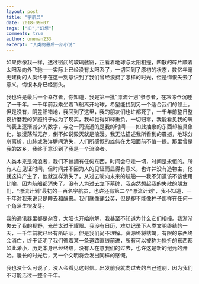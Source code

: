 ```yaml
---
layout: post
title: "宇航员"
date: 2018-09-07
tags: ["旧","幻想"]
comments: true
author: oneman233
excerpt: "人类的最后一部小说"
---
```


如果你像我一样，透过密闭的玻璃舷窗，正看着地球与太阳相撞，四散的碎片顺着太阳系向外飞驰——实际上已经没有太阳系了，一切回到了原初的状态，数亿年毫无建树的人类终于在这一刻意识到了我们曾经浪费了怎样的时光，但是悔恨失去了意义，悔恨本身已经消失。

我也许是最后一个幸存者，你知道，我是第一批“漂流计划”参与者，在冷冻仓沉睡了一千年。一千年前我乘坐着飞船离开地球，希望能找到另一个适合我们的领土。但是没有，阴差阳错地，我回到了这里，我的朋友们也许都死了，一千年前整日整夜折磨我的梦魇终于成为了现实，我却觉得如释重负。一切归零，我能看见我的氧气表上逐渐减少的数字，与之一同流逝的是我的时间——如此抽象的东西却被具象化，浪漫荡然无存，倒不如说毁灭就是浪漫。我无法描述我所看到的震撼，地球分崩离析，山脉或海洋瞬间消失，人们所感慨的雄伟在太阳面前不值一提。那里曾是我的故乡，我终于意识到了我是一个流浪者。

人类本来是流浪者，我们不曾拥有任何东西，时间会夺走一切，时间是永恒的。所有人在见证时间，但时间并不因为人的见证而显得有意义，也许并没有造物主，他就这样产生了，他就这样消失了，从过去驶向未来的航船——我不知道该不该使用比喻，因为航船都消失了。没有人为过去立下墓碑，我突然想起我的失散的朋友们，“漂流计划”最初的一百名宇航员，也许还有第二个“漂流计划”，我不知道，一千年对我来说只是睡去和醒来。我们就像蒲公英，但是却不能像种子那样在任何一个角落生根发芽。

我的通讯器里都是杂音，太阳也开始崩解，我甚至不知道为什么它们相撞。我渐渐失去了我的视野，光芒太过于耀眼。我没有日历，难以记录下人类文明终结的一天，一千年前就已经有所昭示，但是我们尚不理解。资源终将枯竭，有限的东西终会消亡，终于证明了我们循着某一条道路直线前进，所有可以被称为挫折的东西都如此渺小，历史本身已经终结，没有人在意我们的过去，也许这是新的纪元的开始。漫长的时光后，另一个文明将会发出同样的感慨。

我也没什么可说了，没人会看见这封信。出发前我就向过去的自己道别，因为我们不可能活过一整个千年。